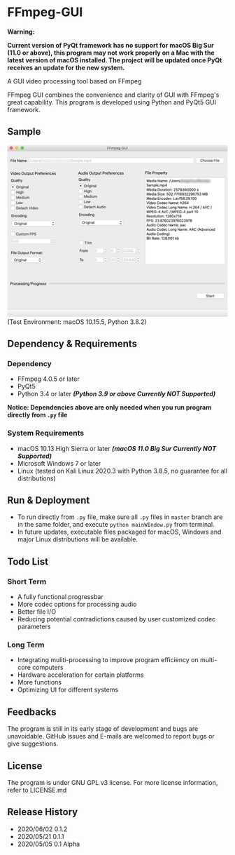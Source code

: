 # FFmpeg-GUI
**Warning:**

**Current version of PyQt framework has no support for macOS Big Sur (11.0 or above), this program may not work properly on a Mac with the latest version of macOS installed. The project will be updated once PyQt receives an update for the new system.**

A GUI video processing tool based on FFmpeg

FFmpeg GUI combines the convenience and clarity of GUI with FFmpeg's great capability. This program is developed using Python and PyQt5 GUI framework.

## Sample
![image](https://github.com/Lang-Zhou/FFmpeg-GUI/blob/master/reserved/Sample.png)
(Test Environment: macOS 10.15.5, Python 3.8.2)

## Dependency & Requirements

### Dependency
* FFmpeg 4.0.5 or later
* PyQt5
* Python 3.4 or later ***(Python 3.9 or above Currently NOT Supported)***

**Notice: Dependencies above are only needed when you run program directly from `.py` file**

### System Requirements
* macOS 10.13 High Sierra or later ***(macOS 11.0 Big Sur Currently NOT Supported)***
* Microsoft Windows 7 or later
* Linux (tested on Kali Linux 2020.3 with Python 3.8.5, no guarantee for all distributions)

## Run & Deployment
* To run directly from `.py` file, make sure all `.py` files in `master` branch are in the same folder, and execute `python mainWIndow.py` from terminal.
* In future updates, executable files packaged for macOS, Windows and major Linux distributions will be available.

## Todo List
### Short Term
* A fully functional progressbar
* More codec options for processing audio
* Better file I/O
* Reducing potential contradictions caused by user customized codec parameters

### Long Term
* Integrating muliti-processing to improve program efficiency on multi-core computers
* Hardware acceleration for certain platforms
* More functions
* Optimizing UI for different systems

## Feedbacks
The program is still in its early stage of development and bugs are unavoidable. GitHub issues and E-mails are welcomed to report bugs or give suggestions.

## License
The program is under GNU GPL v3 license. For more license information, refer to LICENSE.md

## Release History
* 2020/06/02 0.1.2
* 2020/05/21 0.1.1
* 2020/05/05 0.1 Alpha
